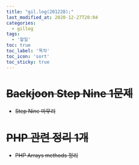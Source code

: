 ```yaml
---
title: "gil.log(201228);"
last_modified_at: 2020-12-27T20:04
categories: 
  - gillog
tags: 
  - '할일'
toc: true
toc_label: '목차'
toc_icon: 'sort'
toc_sticky: true
---
```

# ~~Baekjoon Step Nine 1문제~~
- ~~Step Nine 마무리~~

# ~~PHP 관련 정리 1개~~

- ~~PHP Arrays methods 정리~~